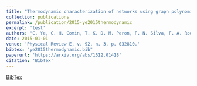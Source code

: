 ```yaml
---
title: "Thermodynamic characterization of networks using graph polynomials"
collection: publications
permalink: /publication/2015-ye2015thermodynamic
excerpt: 'test'
authors: "C. Ye, C. H. Comin, T. K. D. M. Peron, F. N. Silva, F. A. Rodrigues, L. da F. Costa, A. Torsello, E. R. Hancock"
date: 2015-01-01
venue: 'Physical Review E, v. 92, n. 3, p. 032810.'
bibtex: "ye2015thermodynamic.bib"
paperurl: 'https://arxiv.org/abs/1512.01418'
citation: 'BibTex'
---
```

[BibTex](//files/bibtex/ye2015thermodynamic.bib')
